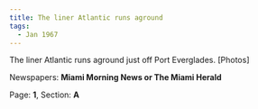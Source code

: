 ```yaml
---  
title: The liner Atlantic runs aground  
tags:  
  - Jan 1967  
---  
```

  
The liner Atlantic runs aground just off Port Everglades. [Photos]  
  
Newspapers: **Miami Morning News or The Miami Herald**  
  
Page: **1**, Section: **A** 
